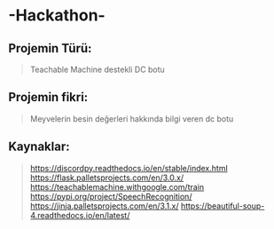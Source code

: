 # -Hackathon-
## Projemin Türü:
> Teachable Machine destekli DC botu
## Projemin fikri:
> Meyvelerin besin değerleri hakkında bilgi veren dc botu
## Kaynaklar:
> https://discordpy.readthedocs.io/en/stable/index.html
> https://flask.palletsprojects.com/en/3.0.x/
> https://teachablemachine.withgoogle.com/train
> https://pypi.org/project/SpeechRecognition/
> https://jinja.palletsprojects.com/en/3.1.x/
> https://beautiful-soup-4.readthedocs.io/en/latest/
